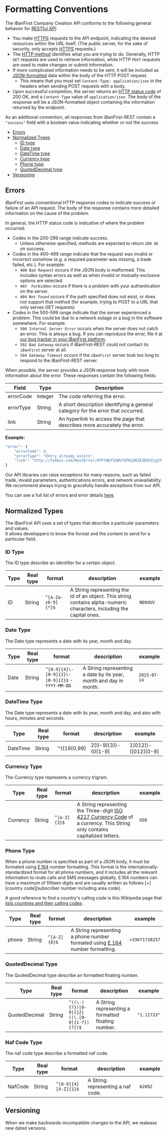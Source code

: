 # Formatting Conventions #  

The iBanFirst Company Creation API conforms to the following general behavior for [RESTful API](http://en.wikipedia.org/wiki/Representational_state_transfer):

* You make [HTTPS](http://en.wikipedia.org/wiki/HTTPS) requests to the API endpoint, indicating the desired resources within the URL itself. (The public server, for the sake of security, only accepts [HTTPS](http://en.wikipedia.org/wiki/HTTPS) requests.)
* The [HTTP method](http://en.wikipedia.org/wiki/Hypertext_Transfer_Protocol#Request_methods) identifies what you are trying to do.  Generally, HTTP `GET` requests are used to retrieve information, while HTTP `POST` requests are used to make changes or submit information.
* If more complicated information needs to be sent, it will be included as [JSON-formatted](http://en.wikipedia.org/wiki/JSON) data within the body of the HTTP POST request.
  * This means that you must set `Content-Type: application/json` in the headers when sending POST requests with a body.
* Upon successful completion, the server returns an [HTTP status code](http://www.w3.org/Protocols/rfc2616/rfc2616-sec10.html) of 200 OK, and a `Content-Type` value of `application/json`.  The body of the response will be a JSON-formatted object containing the information returned by the endpoint.

As an additional convention, all responses from iBanFirst-REST contain a `"success"` field with a boolean value indicating whether or not the success

* [Errors](#errors_conventions)
* [Normalized Types](#normalized_conventions)
	* [ID type](#type_id)
	* [Date type](#type_date)
	* [DateTime type](#type_datetime)
	* [Currency type](#type_currency)
	* [Phone type](#type_phone)
	* [QuotedDecimal type](#type_quoteddecimal)
* [Versioning](#versioning)

## <a id="errors_conventions"></a> Errors ##

iBanFirst uses conventional HTTP response codes to indicate success or failure of an API request. The body of the response contains more detailed information on the cause of the problem.

In general, the HTTP status code is indicative of where the problem occurred:

* Codes in the 200-299 range indicate success. 
    * Unless otherwise specified, methods are expected to return `200 OK` on success.
* Codes in the 400-499 range indicate that the request was invalid or incorrect somehow (e.g. a required parameter was missing, a trade failed, etc.). For example:
    * `400 Bad Request` occurs if the JSON body is malformed. This includes syntax errors as well as when invalid or mutually-exclusive options are selected.
    * `403  Forbidden` occurs if there is a problem with your authentication on the server.
    * `404 Not Found` occurs if the path specified does not exist, or does not support that method (for example, trying to POST to a URL that only serves GET requests)
* Codes in the 500-599 range indicate that the server experienced a problem. This could be due to a network outage or a bug in the software somewhere. For example:
    * `500 Internal Server Error` occurs when the server does not catch an error. This is always a bug. If you can reproduce the error, file it at [our bug tracker in your iBanFirst platform](https://iBanFirstplatform.com/login).
    * `502 Bad Gateway` occurs if iBanFirst-REST could not contact its `iBanFirst` server at all.
    * `504 Gateway Timeout` occurs if the `iBanFirst` server took too long to respond to the iBanFirst-REST server.

When possible, the server provides a JSON response body with more information about the error. These responses contain the following fields:

| Field | Type | Description |
|-------|------|-------------|
| errorCode | Integer | The code referring the error. |
| errorType | String | A short description identifying a general category for the error that occurred. |
| link | String | An hyperlink to access the page that describes more accurately the error. |

**Example:**

```js
"error": {
	"errorCode": 9,
	"errorType": "Entry already exists",
	"link": "http://fx4bix.com/RestError/OTFlNGY5ZWVlOTNjODZkZDVhZjg3YTlkNzBmMzgxZmI=/9"
}
```

Our API libraries can raise exceptions for many reasons, such as failed trade, invalid parameters, authentications errors, and network unavailability. We recommend always trying to gracefully handle exceptions from our API.

You can see a full list of errors and error details <a href="http://wonderfullmalus.fr/RestError/all/" target="_blank">here</a>.

## <a id="normalized_conventions"></a> Normalized Types ##

The iBanFirst API uses a set of types that describe a particular parameters and values.<br />
It allows developpers to know the format and the content to send for a particular field.

### <a id="type_id"></a> ID Type ###

The ID type describe an identifier for a certain object.

| Type | Real type | format | description | example |
|------|-----------|--------|-------------|---------|
| ID | String | `^[A-Za-z0-9]{*}$` | A String representing the id of an object. This string contains alpha-numeric characters, including the capital ones. | `ND9dUV` |

### <a id="type_date"></a> Date Type ###

The Date type represents a date with its year, month and day.

| Type | Real type | format | description | example |
|------|-----------|--------|-------------|---------|
| Date | String | `^[0-9]{4}\-[0-9]{2}\-[0-9]{2}$` - `YYYY-MM-DD` | A String representing a date by its year, month and day in month. | `2015-07-14` |

### <a id="type_datetime"></a> DateTime Type ###

The Date type represents a date with its year, month and day, and also with hours, minutes and seconds.

| Type | Real type | format | description | example |
|------|-----------|--------|-------------|---------|
| DateTime | String | `^((19[0,99]|2[0-9]{3})\-(0[1-9]|1[012])\-([012][0-9]|3[01])\ ([01][0-9]|2[0-3])\:([0-5][0-9])\:([0-5][0-9]))$` - `YYYY-MM-DD HH:mm:SS` | A String representing a date by its year, month, day in month, hour, minute and second. | `2015-07-14 10:55:37` |

### <a id="type_currency"></a> Currency Type ###

The Currency type represents a currency trigram.

| Type | Real type | format | description | example |
|------|-----------|--------|-------------|---------|
| Currency | String | `^[A-Z]{3}$` | A String representing the Three-digit [ISO 4217 Currency Code](http://www.xe.com/iso4217.php) of a currency. This String only contains capitalized letters. | `USD` |

### <a id="type_phone"></a> Phone Type ###

When a phone number is specified as part of a JSON body, it must be formated using [E.164](https://en.wikipedia.org/wiki/E.164) number formatting. This format is the internationally-standardized format for all phone numbers, and it includes all the relevant information to route calls and SMS messages globally. E.164 numbers can have a maximum of fifiteen digits and are usually written as follows [+][country code][subscriber number including area code]. 

A good reference to find a country's calling code is this Wikipedia page that [lists countries and their calling codes](https://en.wikipedia.org/wiki/List_of_country_calling_codes#Alphabetical_listing_by_country_or_region) .

| Type | Real type | format | description | example |
|------|-----------|--------|-------------|---------|
| phone | String | `^[A-Z]{6}$` | A String representing a phone number formated using  [E.164](https://en.wikipedia.org/wiki/E.164) number formatting. | `+33671738257` |

### <a id="type_quoteddecimal"></a> QuotedDecimal Type ###

The QuotedDecimal type describe an formatted floating number.

| Type | Real type | format | description | example |
|------|-----------|--------|-------------|---------|
| QuotedDecimal | String | `^((\-){?})[0-9]{12}((\.[0-9]{1-7}){?})$` | A String representing a formatted floating number. | `"1.11723"` |

### <a id="type_nafCode"></a> Naf Code Type ###

The naf code type describe a formatted naf code.

| Type | Real type | format | description | example |
|------|-----------|--------|-------------|---------|
| NafCode | String | `^[0-9]{4}[A-Z]{1}$` | A String representing a naf code. | `6209Z` | 

## <a id="versioning"></a> Versioning ##

When we make backwards-incompatible changes to the API, we realease new dated versions.
